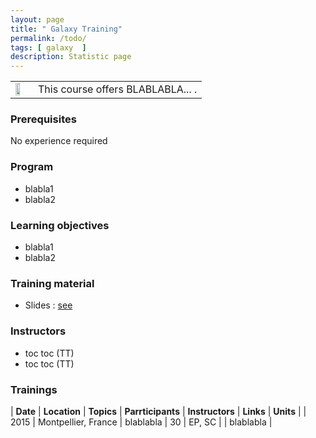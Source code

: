 ```yaml
---
layout: page
title: " Galaxy Training"
permalink: /todo/
tags: [ galaxy  ]
description: Statistic page
---
```

<table class="table-contact">
<tr>
<td><img width="60%" src="{{ site.url }}/images/trainings-toggle.png" alt="" />
</td>
<td>
This course offers BLABLABLA... .
</td>
</tr>
</table>

### Prerequisites
No experience required
<div id="colonne1">
<h3>Program</h3>
<ul>
<li> blabla1 </li>
<li> blabla2 </li>
</ul>
</div>

<div id="colonne2">
<h3>Learning objectives</h3>
<ul>
<li> blabla1 </li>
<li> blabla2 </li>
</ul>
</div>

<div id="colonne3">
<h3>Training material</h3>
<ul>
<li>Slides : <a target="_blank" href="{{ site.url }}/files/linux/Guide-de-survie-Linux-15-11-FR.pdf">see</a></li>
</ul>
</div>

<div id="nextInline" class="clearfix">
<h3>Instructors</h3>
<ul>
    <li>toc toc (TT)</li>
    <li>toc toc (TT)</li>
</ul>
</div>

### Trainings

| **Date** | **Location** | **Topics** | **Parrticipants** | **Instructors** | **Links** | **Units** |
| 2015 | Montpellier, France | blablabla | 30 | EP, SC | | blablabla |
